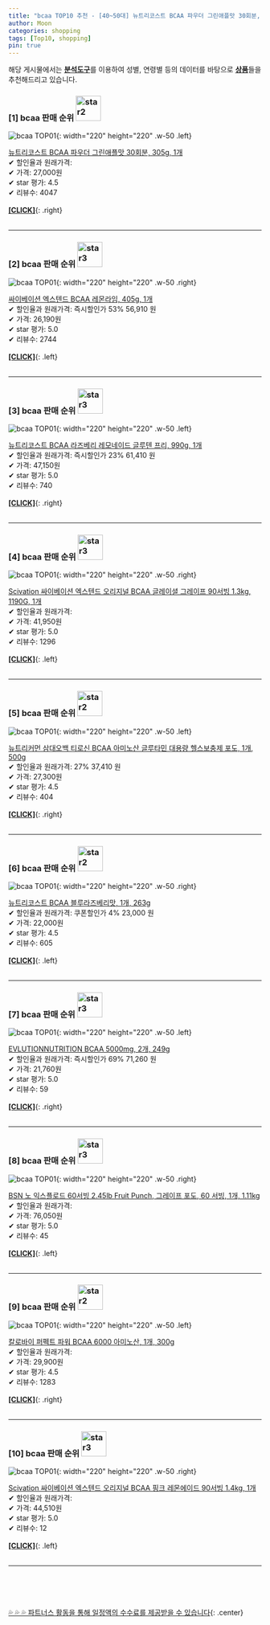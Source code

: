 ```yaml
---
title: "bcaa TOP10 추천 - [40~50대] 뉴트리코스트 BCAA 파우더 그린애플맛 30회분, 305g, 1개"
author: Moon
categories: shopping
tags: [Top10, shopping]
pin: true
---
```


해당 게시물에서는 [**분석도구**](https://itemscout.io/)를 이용하여 성별, 연령별 등의 데이터를 바탕으로 [**상품**](https://link.coupang.com/a/baae76)들을 추천해드리고 있습니다.

### [1] bcaa 판매 순위  <img width="50" alt="star2" src="https://user-images.githubusercontent.com/78655692/151471960-29c5febe-c509-4c6d-99f4-a2203eb193c5.png">

![bcaa TOP01](https://thumbnail8.coupangcdn.com/thumbnails/remote/230x230ex/image/retail/images/2432123286614070-2ddf9bb4-e29b-466d-a18a-d3f55ab5e5ac.jpg){: width="220" height="220" .w-50 .left}

[뉴트리코스트 BCAA 파우더 그린애플맛 30회분, 305g, 1개](https://link.coupang.com/re/AFFSDP?lptag=AF5964186&subid=bluemoonsky6999&pageKey=27791022&traceid=V0-153&itemId=107319051&vendorItemId=3206790189)
<br>
✔ 할인율과 원래가격: <br>
✔ 가격: 27,000원<br>
✔ star 평가: 4.5<br>
✔ 리뷰수: 4047<br>
<br>
[**[CLICK]**](https://link.coupang.com/re/AFFSDP?lptag=AF5964186&subid=bluemoonsky6999&pageKey=27791022&traceid=V0-153&itemId=107319051&vendorItemId=3206790189){: .right}
<br>
<br>

***

### [2] bcaa 판매 순위  <img width="50" alt="star3" src="https://user-images.githubusercontent.com/78655692/151471989-9e21d7a8-a7b6-44b0-b598-2bb204b56b00.png">

![bcaa TOP01](https://thumbnail8.coupangcdn.com/thumbnails/remote/230x230ex/image/vendor_inventory/4fd6/1638c33ae1d8881a251e988e891a89ba79d0ad7b959c98b72eeba3682afa.jpg){: width="220" height="220" .w-50 .right}

[싸이베이션 엑스텐드 BCAA 레몬라임, 405g, 1개](https://link.coupang.com/re/AFFSDP?lptag=AF5964186&subid=bluemoonsky6999&pageKey=2489117&traceid=V0-153&itemId=4033012&vendorItemId=3273081282)
<br>
✔ 할인율과 원래가격: 즉시할인가 53%  56,910   원<br>
✔ 가격: 26,190원<br>
✔ star 평가: 5.0<br>
✔ 리뷰수: 2744<br>
<br>
[**[CLICK]**](https://link.coupang.com/re/AFFSDP?lptag=AF5964186&subid=bluemoonsky6999&pageKey=2489117&traceid=V0-153&itemId=4033012&vendorItemId=3273081282){: .left}
<br>
<br>

***

### [3] bcaa 판매 순위  <img width="50" alt="star3" src="https://user-images.githubusercontent.com/78655692/151471989-9e21d7a8-a7b6-44b0-b598-2bb204b56b00.png">

![bcaa TOP01](https://thumbnail8.coupangcdn.com/thumbnails/remote/230x230ex/image/vendor_inventory/dabf/b268d3014cbc9df36cb488f5c1bb8361761375c201b18ae143a9fafc96dc.jpg){: width="220" height="220" .w-50 .left}

[뉴트리코스트 BCAA 라즈베리 레모네이드 글루텐 프리, 990g, 1개](https://link.coupang.com/re/AFFSDP?lptag=AF5964186&subid=bluemoonsky6999&pageKey=216731474&traceid=V0-153&itemId=666485276&vendorItemId=4722786614)
<br>
✔ 할인율과 원래가격: 즉시할인가 23%  61,410   원<br>
✔ 가격: 47,150원<br>
✔ star 평가: 5.0<br>
✔ 리뷰수: 740<br>
<br>
[**[CLICK]**](https://link.coupang.com/re/AFFSDP?lptag=AF5964186&subid=bluemoonsky6999&pageKey=216731474&traceid=V0-153&itemId=666485276&vendorItemId=4722786614){: .right}
<br>
<br>

***

### [4] bcaa 판매 순위  <img width="50" alt="star3" src="https://user-images.githubusercontent.com/78655692/151471989-9e21d7a8-a7b6-44b0-b598-2bb204b56b00.png">

![bcaa TOP01](https://thumbnail6.coupangcdn.com/thumbnails/remote/230x230ex/image/vendor_inventory/2159/d0f74b6d3c04d0ee504fc5ac202c0b17ba706869a340e37ddfb46adc0383.jpg){: width="220" height="220" .w-50 .right}

[Scivation 싸이베이션 엑스텐드 오리지널 BCAA 글레이셜 그레이프 90서빙 1.3kg, 1190G, 1개](https://link.coupang.com/re/AFFSDP?lptag=AF5964186&subid=bluemoonsky6999&pageKey=71941255&traceid=V0-153&itemId=239848165&vendorItemId=83751456234)
<br>
✔ 할인율과 원래가격: <br>
✔ 가격: 41,950원<br>
✔ star 평가: 5.0<br>
✔ 리뷰수: 1296<br>
<br>
[**[CLICK]**](https://link.coupang.com/re/AFFSDP?lptag=AF5964186&subid=bluemoonsky6999&pageKey=71941255&traceid=V0-153&itemId=239848165&vendorItemId=83751456234){: .left}
<br>
<br>

***

### [5] bcaa 판매 순위  <img width="50" alt="star2" src="https://user-images.githubusercontent.com/78655692/151471960-29c5febe-c509-4c6d-99f4-a2203eb193c5.png">

![bcaa TOP01](https://thumbnail9.coupangcdn.com/thumbnails/remote/230x230ex/image/retail/images/2022/11/14/15/5/fda9e0c5-8f07-4b3a-874c-9f1367c9ef16.jpg){: width="220" height="220" .w-50 .left}

[뉴트리커먼 삼대오백 티로신 BCAA 아미노산 글루타민 대용량 헬스보충제 포도, 1개, 500g](https://link.coupang.com/re/AFFSDP?lptag=AF5964186&subid=bluemoonsky6999&pageKey=6919483571&traceid=V0-153&itemId=16704004125&vendorItemId=83886479365)
<br>
✔ 할인율과 원래가격: 27%  37,410   원<br>
✔ 가격: 27,300원<br>
✔ star 평가: 4.5<br>
✔ 리뷰수: 404<br>
<br>
[**[CLICK]**](https://link.coupang.com/re/AFFSDP?lptag=AF5964186&subid=bluemoonsky6999&pageKey=6919483571&traceid=V0-153&itemId=16704004125&vendorItemId=83886479365){: .right}
<br>
<br>

***

### [6] bcaa 판매 순위  <img width="50" alt="star2" src="https://user-images.githubusercontent.com/78655692/151471960-29c5febe-c509-4c6d-99f4-a2203eb193c5.png">

![bcaa TOP01](https://thumbnail6.coupangcdn.com/thumbnails/remote/230x230ex/image/rs_quotation_api/juk57spy/184786485b334a54a646f071a7611228.jpg){: width="220" height="220" .w-50 .right}

[뉴트리코스트 BCAA 블루라즈베리맛, 1개, 263g](https://link.coupang.com/re/AFFSDP?lptag=AF5964186&subid=bluemoonsky6999&pageKey=4882884618&traceid=V0-153&itemId=6359144992&vendorItemId=73654416228)
<br>
✔ 할인율과 원래가격: 쿠폰할인가 4%  23,000   원<br>
✔ 가격: 22,000원<br>
✔ star 평가: 4.5<br>
✔ 리뷰수: 605<br>
<br>
[**[CLICK]**](https://link.coupang.com/re/AFFSDP?lptag=AF5964186&subid=bluemoonsky6999&pageKey=4882884618&traceid=V0-153&itemId=6359144992&vendorItemId=73654416228){: .left}
<br>
<br>

***

### [7] bcaa 판매 순위  <img width="50" alt="star3" src="https://user-images.githubusercontent.com/78655692/151471989-9e21d7a8-a7b6-44b0-b598-2bb204b56b00.png">

![bcaa TOP01](https://thumbnail10.coupangcdn.com/thumbnails/remote/230x230ex/image/vendor_inventory/94ab/45d313e12901b99584c21b82c8ca6e7416a0003a5142156fb92b7e5c9c65.jpg){: width="220" height="220" .w-50 .left}

[EVLUTIONNUTRITION BCAA 5000mg, 2개, 249g](https://link.coupang.com/re/AFFSDP?lptag=AF5964186&subid=bluemoonsky6999&pageKey=6594815964&traceid=V0-153&itemId=14896442182&vendorItemId=82135207979)
<br>
✔ 할인율과 원래가격: 즉시할인가 69%  71,260   원<br>
✔ 가격: 21,760원<br>
✔ star 평가: 5.0<br>
✔ 리뷰수: 59<br>
<br>
[**[CLICK]**](https://link.coupang.com/re/AFFSDP?lptag=AF5964186&subid=bluemoonsky6999&pageKey=6594815964&traceid=V0-153&itemId=14896442182&vendorItemId=82135207979){: .right}
<br>
<br>

***

### [8] bcaa 판매 순위  <img width="50" alt="star3" src="https://user-images.githubusercontent.com/78655692/151471989-9e21d7a8-a7b6-44b0-b598-2bb204b56b00.png">

![bcaa TOP01](https://thumbnail10.coupangcdn.com/thumbnails/remote/230x230ex/image/vendor_inventory/a921/1085fde5b90eb6851d96a22732483c6acee7443198b101fb527f9a34bcbe.png){: width="220" height="220" .w-50 .right}

[BSN 노 익스플로드 60서빙 2.45lb Fruit Punch, 그레이프 포도, 60 서빙, 1개, 1.11kg](https://link.coupang.com/re/AFFSDP?lptag=AF5964186&subid=bluemoonsky6999&pageKey=7032407091&traceid=V0-153&itemId=17360006787&vendorItemId=87176838113)
<br>
✔ 할인율과 원래가격: <br>
✔ 가격: 76,050원<br>
✔ star 평가: 5.0<br>
✔ 리뷰수: 45<br>
<br>
[**[CLICK]**](https://link.coupang.com/re/AFFSDP?lptag=AF5964186&subid=bluemoonsky6999&pageKey=7032407091&traceid=V0-153&itemId=17360006787&vendorItemId=87176838113){: .left}
<br>
<br>

***

### [9] bcaa 판매 순위  <img width="50" alt="star2" src="https://user-images.githubusercontent.com/78655692/151471960-29c5febe-c509-4c6d-99f4-a2203eb193c5.png">

![bcaa TOP01](https://thumbnail7.coupangcdn.com/thumbnails/remote/230x230ex/image/retail/images/1046962291778116-1825728e-8f2a-468c-adb4-47fed4d64647.jpg){: width="220" height="220" .w-50 .left}

[칼로바이 퍼펙트 파워 BCAA 6000 아미노산, 1개, 300g](https://link.coupang.com/re/AFFSDP?lptag=AF5964186&subid=bluemoonsky6999&pageKey=6237482230&traceid=V0-153&itemId=12570286888&vendorItemId=79838457591)
<br>
✔ 할인율과 원래가격: <br>
✔ 가격: 29,900원<br>
✔ star 평가: 4.5<br>
✔ 리뷰수: 1283<br>
<br>
[**[CLICK]**](https://link.coupang.com/re/AFFSDP?lptag=AF5964186&subid=bluemoonsky6999&pageKey=6237482230&traceid=V0-153&itemId=12570286888&vendorItemId=79838457591){: .right}
<br>
<br>

***

### [10] bcaa 판매 순위  <img width="50" alt="star3" src="https://user-images.githubusercontent.com/78655692/151471989-9e21d7a8-a7b6-44b0-b598-2bb204b56b00.png">

![bcaa TOP01](https://thumbnail8.coupangcdn.com/thumbnails/remote/230x230ex/image/vendor_inventory/08b4/4dea64947765697bdff4301867c699c8579177127590aa17a73652364f09.jpg){: width="220" height="220" .w-50 .right}

[Scivation 싸이베이션 엑스텐드 오리지널 BCAA 핑크 레몬에이드 90서빙 1.4kg, 1개](https://link.coupang.com/re/AFFSDP?lptag=AF5964186&subid=bluemoonsky6999&pageKey=1930747693&traceid=V0-153&itemId=3277612883&vendorItemId=87006848639)
<br>
✔ 할인율과 원래가격: <br>
✔ 가격: 44,510원<br>
✔ star 평가: 5.0<br>
✔ 리뷰수: 12<br>
<br>
[**[CLICK]**](https://link.coupang.com/re/AFFSDP?lptag=AF5964186&subid=bluemoonsky6999&pageKey=1930747693&traceid=V0-153&itemId=3277612883&vendorItemId=87006848639){: .left}
<br>
<br>

***
<br><br><br><br>[💦 💦 💦 파트너스 활동을 통해 일정액의 수수료를 제공받을 수 있습니다](https://link.coupang.com/a/baae76){: .center}